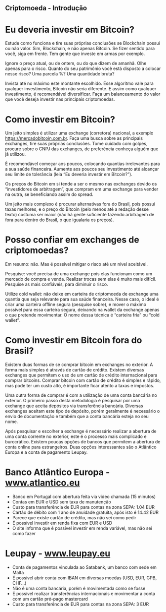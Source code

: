 Criptomoeda - Introdução
----

# Eu deveria investir em Bitcoin?

Estude como funciona e tire suas próprias conclusões se Blockchain possui ou não valor. Sim, Blockchain, e não apenas Bitcoin. Se fizer sentido para você, siga em frente. Tem gente que investe em armas por exemplo.

Ignore o preço atual, ou de ontem, ou do que dizem de amanhã.
Olhe apenas para o risco. Quanto do seu patrimônio você está disposto a colocar nesse risco? Uma parcela %? Uma quantidade bruta?

Invista até no máximo este montante escolhido. Esse algoritmo vale para qualquer investimento, Bitcoin não seria diferente. E assim como qualquer investimento, é recomendável diversificar. Faça um balanceamento do valor que você deseja investir nas principais criptomoedas.

# Como investir em Bitcoin?

Um jeito simples é utilizar uma exchange (corretora) nacional, a exemplo https://mercadobitcoin.com.br.
Faça uma busca sobre as principais exchanges, tire suas próprias conclusões. Tome cuidado com golpes, procure sobre o CNPJ das exchanges, de preferência conheça alguém que já utilizou.

É recomendável começar aos poucos, colocando quantias irrelevantes para a sua saúde financeira. Aumente aos poucos seu investimento até alcançar seu limite de tolerância (leia “Eu deveria investir em Bitcoin?”).

Os preços do Bitcoin em si tende a ser o mesmo nas exchanges devido os “investidores de arbitragem”, que compram em uma exchange para vender na outra, se beneficiando assim do spread.

Um jeito mais complexo é procurar alternativas fora do Brasil, pois possui taxas melhores, e o preço do Bitcoin (pelo menos até a redação desse texto) costuma ser maior (não há gente suficiente fazendo arbitragem de fora para dentro do Brasil, o que igualaria os preços).

# Posso confiar em exchanges de criptomoedas?

Em resumo: não.
Mas é possível mitigar o risco até um nível aceitável.

Pesquise: você precisa de uma exchange pois elas funcionam como um mercado de compra e venda. Realizar trocas sem elas é muito mais difícil. Pesquise as mais confiáveis, para diminuir o risco.

Utilize cold wallet: não deixe em carteira de criptomoeda de exchange uma quantia que seja relevante para sua saúde financeira. Nesse caso, o ideal é criar uma carteira offline segura (pesquise sobre), e mover o máximo possível para essa carteira segura, deixando na wallet da exchange apenas o que pretende movimentar. O nome dessa técnica é “carteira fria” ou “cold wallet”.

# Como investir em Bitcoin fora do Brasil?

Existem duas formas de se comprar bitcoin em exchanges no exterior. A forma mais simples é através de cartão de crédito. Existem diversas exchanges que permitem o uso de um cartão de crédito internacional para comprar bitcoins. Comprar bitcoin com cartão de crédito é simples e rápido, mas pode ter um custo alto, é importante ficar atento a taxas e impostos. 

Uma outra forma de comprar é com a utilização de uma conta bancária no exterior. O primeiro passo desta metodologia é pesquisar por uma exchange que aceita depósitos via transferência bancária. Diversas exchanges aceitam este tipo de depósito, porém geralmente é necessário o envio de documentação e também que a conta bancária esteja no seu nome. 

Após pesquisar e escolher a exchange é necessário realizar a abertura de uma conta corrente no exterior, este é o processo mais complicado e burocrático. Existem poucas opções de bancos que permitem a abertura de conta online para estrangeiros. Duas opções interessantes são o Atlântico Europa e a conta de pagamento Leupay.


# Banco Atlântico Europa - www.atlantico.eu

* Banco em Portugal com abertura feita via video chamada (15 minutos)
* Contas em EUR e USD sem taxa de manutenção
* Custo para transferência de EUR para contas na zona SEPA: 1.04 EUR
* Cartão de débito com 1 ano de anuidade gratuita, após isto é 14.42 EUR
* Parece que existe cartão de crédito, mas não sei como pedir
* É possível investir em renda fixa com EUR e USD
* O site informa que é possível investir em renda variável, mas não sei como fazer

# Leupay - www.leupay.eu

* Conta de pagamentos vinculada ao Satabank, um banco com sede em Malta
* É possível abrir conta com IBAN em diversas moedas (USD, EUR, GPB, CHF…)
* Não é uma conta bancária, porém é movimentada como se  fosse
* É possível realizar transferências internacionais e movimentar a conta com um cartão pré-pago mastercard
* Custo para transferência de EUR para contas na zona SEPA: 3 EUR

